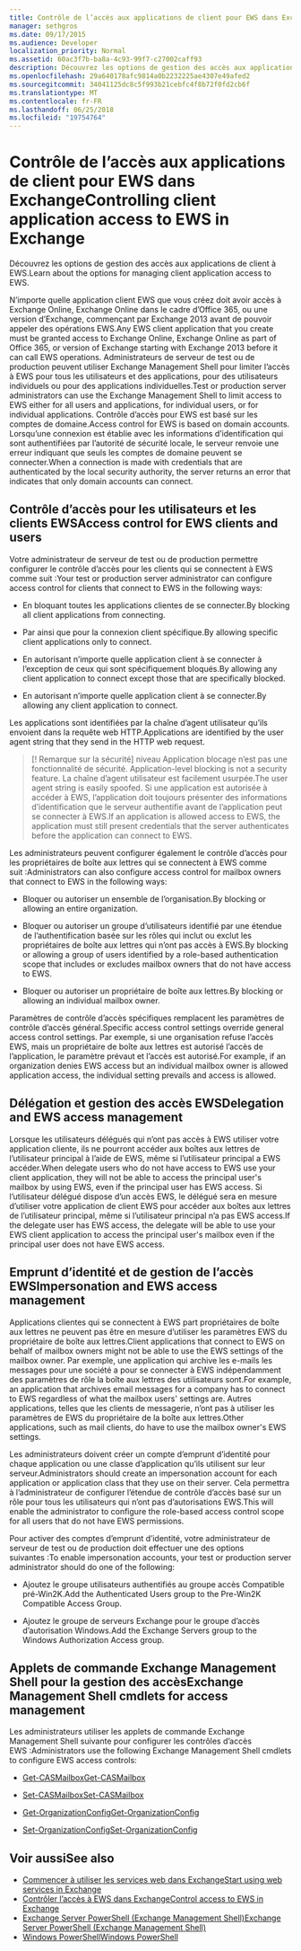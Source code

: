 ```yaml
---
title: Contrôle de l’accès aux applications de client pour EWS dans Exchange
manager: sethgros
ms.date: 09/17/2015
ms.audience: Developer
localization_priority: Normal
ms.assetid: 60ac3f7b-ba8a-4c93-99f7-c27002caff93
description: Découvrez les options de gestion des accès aux applications de client à EWS.
ms.openlocfilehash: 29a640178afc9814a0b2232225ae4307e49afed2
ms.sourcegitcommit: 34041125dc8c5f993b21cebfc4f8b72f0fd2cb6f
ms.translationtype: MT
ms.contentlocale: fr-FR
ms.lasthandoff: 06/25/2018
ms.locfileid: "19754764"
---
```

# <a name="controlling-client-application-access-to-ews-in-exchange"></a><span data-ttu-id="4e49f-103">Contrôle de l’accès aux applications de client pour EWS dans Exchange</span><span class="sxs-lookup"><span data-stu-id="4e49f-103">Controlling client application access to EWS in Exchange</span></span>

<span data-ttu-id="4e49f-104">Découvrez les options de gestion des accès aux applications de client à EWS.</span><span class="sxs-lookup"><span data-stu-id="4e49f-104">Learn about the options for managing client application access to EWS.</span></span>
  
<span data-ttu-id="4e49f-105">N’importe quelle application client EWS que vous créez doit avoir accès à Exchange Online, Exchange Online dans le cadre d’Office 365, ou une version d’Exchange, commençant par Exchange 2013 avant de pouvoir appeler des opérations EWS.</span><span class="sxs-lookup"><span data-stu-id="4e49f-105">Any EWS client application that you create must be granted access to Exchange Online, Exchange Online as part of Office 365, or version of Exchange starting with Exchange 2013 before it can call EWS operations.</span></span> <span data-ttu-id="4e49f-106">Administrateurs de serveur de test ou de production peuvent utiliser Exchange Management Shell pour limiter l’accès à EWS pour tous les utilisateurs et des applications, pour des utilisateurs individuels ou pour des applications individuelles.</span><span class="sxs-lookup"><span data-stu-id="4e49f-106">Test or production server administrators can use the Exchange Management Shell to limit access to EWS either for all users and applications, for individual users, or for individual applications.</span></span> <span data-ttu-id="4e49f-107">Contrôle d’accès pour EWS est basé sur les comptes de domaine.</span><span class="sxs-lookup"><span data-stu-id="4e49f-107">Access control for EWS is based on domain accounts.</span></span> <span data-ttu-id="4e49f-108">Lorsqu’une connexion est établie avec les informations d’identification qui sont authentifiées par l’autorité de sécurité locale, le serveur renvoie une erreur indiquant que seuls les comptes de domaine peuvent se connecter.</span><span class="sxs-lookup"><span data-stu-id="4e49f-108">When a connection is made with credentials that are authenticated by the local security authority, the server returns an error that indicates that only domain accounts can connect.</span></span> 
  
## <a name="access-control-for-ews-clients-and-users"></a><span data-ttu-id="4e49f-109">Contrôle d’accès pour les utilisateurs et les clients EWS</span><span class="sxs-lookup"><span data-stu-id="4e49f-109">Access control for EWS clients and users</span></span>
<span data-ttu-id="4e49f-110"><a name="bk_configure"> </a></span><span class="sxs-lookup"><span data-stu-id="4e49f-110"></span></span>

<span data-ttu-id="4e49f-111">Votre administrateur de serveur de test ou de production permettre configurer le contrôle d’accès pour les clients qui se connectent à EWS comme suit :</span><span class="sxs-lookup"><span data-stu-id="4e49f-111">Your test or production server administrator can configure access control for clients that connect to EWS in the following ways:</span></span> 
  
- <span data-ttu-id="4e49f-112">En bloquant toutes les applications clientes de se connecter.</span><span class="sxs-lookup"><span data-stu-id="4e49f-112">By blocking all client applications from connecting.</span></span>
    
- <span data-ttu-id="4e49f-113">Par ainsi que pour la connexion client spécifique.</span><span class="sxs-lookup"><span data-stu-id="4e49f-113">By allowing specific client applications only to connect.</span></span>
    
- <span data-ttu-id="4e49f-114">En autorisant n’importe quelle application client à se connecter à l’exception de ceux qui sont spécifiquement bloqués.</span><span class="sxs-lookup"><span data-stu-id="4e49f-114">By allowing any client application to connect except those that are specifically blocked.</span></span>
    
- <span data-ttu-id="4e49f-115">En autorisant n’importe quelle application client à se connecter.</span><span class="sxs-lookup"><span data-stu-id="4e49f-115">By allowing any client application to connect.</span></span>
    
<span data-ttu-id="4e49f-116">Les applications sont identifiées par la chaîne d’agent utilisateur qu’ils envoient dans la requête web HTTP.</span><span class="sxs-lookup"><span data-stu-id="4e49f-116">Applications are identified by the user agent string that they send in the HTTP web request.</span></span>
  
> [! Remarque sur la sécurité]<span data-ttu-id="4e49f-117"> niveau Application blocage n’est pas une fonctionnalité de sécurité.</span><span class="sxs-lookup"><span data-stu-id="4e49f-117"> Application-level blocking is not a security feature.</span></span> <span data-ttu-id="4e49f-118">La chaîne d’agent utilisateur est facilement usurpée.</span><span class="sxs-lookup"><span data-stu-id="4e49f-118">The user agent string is easily spoofed.</span></span> <span data-ttu-id="4e49f-119">Si une application est autorisée à accéder à EWS, l’application doit toujours présenter des informations d’identification que le serveur authentifie avant de l’application peut se connecter à EWS.</span><span class="sxs-lookup"><span data-stu-id="4e49f-119">If an application is allowed access to EWS, the application must still present credentials that the server authenticates before the application can connect to EWS.</span></span> 
  
<span data-ttu-id="4e49f-120">Les administrateurs peuvent configurer également le contrôle d’accès pour les propriétaires de boîte aux lettres qui se connectent à EWS comme suit :</span><span class="sxs-lookup"><span data-stu-id="4e49f-120">Administrators can also configure access control for mailbox owners that connect to EWS in the following ways:</span></span> 
  
- <span data-ttu-id="4e49f-121">Bloquer ou autoriser un ensemble de l’organisation.</span><span class="sxs-lookup"><span data-stu-id="4e49f-121">By blocking or allowing an entire organization.</span></span>
    
- <span data-ttu-id="4e49f-122">Bloquer ou autoriser un groupe d’utilisateurs identifié par une étendue de l’authentification basée sur les rôles qui inclut ou exclut les propriétaires de boîte aux lettres qui n’ont pas accès à EWS.</span><span class="sxs-lookup"><span data-stu-id="4e49f-122">By blocking or allowing a group of users identified by a role-based authentication scope that includes or excludes mailbox owners that do not have access to EWS.</span></span>
    
- <span data-ttu-id="4e49f-123">Bloquer ou autoriser un propriétaire de boîte aux lettres.</span><span class="sxs-lookup"><span data-stu-id="4e49f-123">By blocking or allowing an individual mailbox owner.</span></span>
    
<span data-ttu-id="4e49f-124">Paramètres de contrôle d’accès spécifiques remplacent les paramètres de contrôle d’accès général.</span><span class="sxs-lookup"><span data-stu-id="4e49f-124">Specific access control settings override general access control settings.</span></span> <span data-ttu-id="4e49f-125">Par exemple, si une organisation refuse l’accès EWS, mais un propriétaire de boîte aux lettres est autorisé l’accès de l’application, le paramètre prévaut et l’accès est autorisé.</span><span class="sxs-lookup"><span data-stu-id="4e49f-125">For example, if an organization denies EWS access but an individual mailbox owner is allowed application access, the individual setting prevails and access is allowed.</span></span> 
  
## <a name="delegation-and-ews-access-management"></a><span data-ttu-id="4e49f-126">Délégation et gestion des accès EWS</span><span class="sxs-lookup"><span data-stu-id="4e49f-126">Delegation and EWS access management</span></span>
<span data-ttu-id="4e49f-127"><a name="bk_delegation"> </a></span><span class="sxs-lookup"><span data-stu-id="4e49f-127"></span></span>

<span data-ttu-id="4e49f-128">Lorsque les utilisateurs délégués qui n’ont pas accès à EWS utiliser votre application cliente, ils ne pourront accéder aux boîtes aux lettres de l’utilisateur principal à l’aide de EWS, même si l’utilisateur principal a EWS accéder.</span><span class="sxs-lookup"><span data-stu-id="4e49f-128">When delegate users who do not have access to EWS use your client application, they will not be able to access the principal user's mailbox by using EWS, even if the principal user has EWS access.</span></span> <span data-ttu-id="4e49f-129">Si l’utilisateur délégué dispose d’un accès EWS, le délégué sera en mesure d’utiliser votre application de client EWS pour accéder aux boîtes aux lettres de l’utilisateur principal, même si l’utilisateur principal n’a pas EWS access.</span><span class="sxs-lookup"><span data-stu-id="4e49f-129">If the delegate user has EWS access, the delegate will be able to use your EWS client application to access the principal user's mailbox even if the principal user does not have EWS access.</span></span> 
  
## <a name="impersonation-and-ews-access-management"></a><span data-ttu-id="4e49f-130">Emprunt d’identité et de gestion de l’accès EWS</span><span class="sxs-lookup"><span data-stu-id="4e49f-130">Impersonation and EWS access management</span></span>
<span data-ttu-id="4e49f-131"><a name="bk_impersonation"> </a></span><span class="sxs-lookup"><span data-stu-id="4e49f-131"></span></span>

<span data-ttu-id="4e49f-132">Applications clientes qui se connectent à EWS part propriétaires de boîte aux lettres ne peuvent pas être en mesure d’utiliser les paramètres EWS du propriétaire de boîte aux lettres.</span><span class="sxs-lookup"><span data-stu-id="4e49f-132">Client applications that connect to EWS on behalf of mailbox owners might not be able to use the EWS settings of the mailbox owner.</span></span> <span data-ttu-id="4e49f-133">Par exemple, une application qui archive les e-mails les messages pour une société a pour se connecter à EWS indépendamment des paramètres de rôle la boîte aux lettres des utilisateurs sont.</span><span class="sxs-lookup"><span data-stu-id="4e49f-133">For example, an application that archives email messages for a company has to connect to EWS regardless of what the mailbox users' settings are.</span></span> <span data-ttu-id="4e49f-134">Autres applications, telles que les clients de messagerie, n’ont pas à utiliser les paramètres de EWS du propriétaire de la boîte aux lettres.</span><span class="sxs-lookup"><span data-stu-id="4e49f-134">Other applications, such as mail clients, do have to use the mailbox owner's EWS settings.</span></span> 
  
<span data-ttu-id="4e49f-135">Les administrateurs doivent créer un compte d’emprunt d’identité pour chaque application ou une classe d’application qu’ils utilisent sur leur serveur.</span><span class="sxs-lookup"><span data-stu-id="4e49f-135">Administrators should create an impersonation account for each application or application class that they use on their server.</span></span> <span data-ttu-id="4e49f-136">Cela permettra à l’administrateur de configurer l’étendue de contrôle d’accès basé sur un rôle pour tous les utilisateurs qui n’ont pas d’autorisations EWS.</span><span class="sxs-lookup"><span data-stu-id="4e49f-136">This will enable the administrator to configure the role-based access control scope for all users that do not have EWS permissions.</span></span> 
  
<span data-ttu-id="4e49f-137">Pour activer des comptes d’emprunt d’identité, votre administrateur de serveur de test ou de production doit effectuer une des options suivantes :</span><span class="sxs-lookup"><span data-stu-id="4e49f-137">To enable impersonation accounts, your test or production server administrator should do one of the following:</span></span> 
  
- <span data-ttu-id="4e49f-138">Ajoutez le groupe utilisateurs authentifiés au groupe accès Compatible pré-Win2K.</span><span class="sxs-lookup"><span data-stu-id="4e49f-138">Add the Authenticated Users group to the Pre-Win2K Compatible Access Group.</span></span> 
    
- <span data-ttu-id="4e49f-139">Ajoutez le groupe de serveurs Exchange pour le groupe d’accès d’autorisation Windows.</span><span class="sxs-lookup"><span data-stu-id="4e49f-139">Add the Exchange Servers group to the Windows Authorization Access group.</span></span> 
    
## <a name="exchange-management-shell-cmdlets-for-access-management"></a><span data-ttu-id="4e49f-140">Applets de commande Exchange Management Shell pour la gestion des accès</span><span class="sxs-lookup"><span data-stu-id="4e49f-140">Exchange Management Shell cmdlets for access management</span></span>
<span data-ttu-id="4e49f-141"><a name="bk_cmdlets"> </a></span><span class="sxs-lookup"><span data-stu-id="4e49f-141"></span></span>

<span data-ttu-id="4e49f-142">Les administrateurs utiliser les applets de commande Exchange Management Shell suivante pour configurer les contrôles d’accès EWS :</span><span class="sxs-lookup"><span data-stu-id="4e49f-142">Administrators use the following Exchange Management Shell cmdlets to configure EWS access controls:</span></span> 
  
- [<span data-ttu-id="4e49f-143">Get-CASMailbox</span><span class="sxs-lookup"><span data-stu-id="4e49f-143">Get-CASMailbox</span></span>](http://technet.microsoft.com/fr-fr/library/bb124754.aspx)
    
- [<span data-ttu-id="4e49f-144">Set-CASMailbox</span><span class="sxs-lookup"><span data-stu-id="4e49f-144">Set-CASMailbox</span></span>](http://technet.microsoft.com/fr-fr/library/bb125264.aspx)
    
- [<span data-ttu-id="4e49f-145">Get-OrganizationConfig</span><span class="sxs-lookup"><span data-stu-id="4e49f-145">Get-OrganizationConfig</span></span>](http://technet.microsoft.com/fr-fr/library/aa997571.aspx)
    
- [<span data-ttu-id="4e49f-146">Set-OrganizationConfig</span><span class="sxs-lookup"><span data-stu-id="4e49f-146">Set-OrganizationConfig</span></span>](http://technet.microsoft.com/fr-fr/library/aa997443.aspx)
    
## <a name="see-also"></a><span data-ttu-id="4e49f-147">Voir aussi</span><span class="sxs-lookup"><span data-stu-id="4e49f-147">See also</span></span>

- [<span data-ttu-id="4e49f-148">Commencer à utiliser les services web dans Exchange</span><span class="sxs-lookup"><span data-stu-id="4e49f-148">Start using web services in Exchange</span></span>](start-using-web-services-in-exchange.md)  
- [<span data-ttu-id="4e49f-149">Contrôler l’accès à EWS dans Exchange</span><span class="sxs-lookup"><span data-stu-id="4e49f-149">Control access to EWS in Exchange</span></span>](how-to-control-access-to-ews-in-exchange.md)
- [<span data-ttu-id="4e49f-150">Exchange Server PowerShell (Exchange Management Shell)</span><span class="sxs-lookup"><span data-stu-id="4e49f-150">Exchange Server PowerShell (Exchange Management Shell)</span></span>](https://docs.microsoft.com/fr-fr/powershell/exchange/exchange-server/exchange-management-shell?view=exchange-ps)
- [<span data-ttu-id="4e49f-151">Windows PowerShell</span><span class="sxs-lookup"><span data-stu-id="4e49f-151">Windows PowerShell</span></span>](http://msdn.microsoft.com/fr-fr/library/dd835506%28v=vs.85%29.aspx)
    

